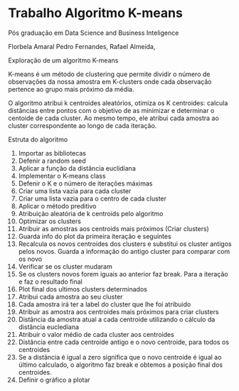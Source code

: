 # Trabalho Algoritmo K-means 

Pós graduação em Data Science and Business Inteligence

Florbela Amaral
Pedro Fernandes,
Rafael Almeida,

Exploração de um algoritmo K-means

K-means é um método de clustering que permite dividir o número de observações da nossa amostra em K-clusters onde cada observação pertence ao grupo mais próximo da média.

O algoritmo atribui k centroides aleatórios, otimiza os K centroides: calcula distâncias entre pontos com o objetivo de as minimizar e determinar o centoide de cada cluster.
Ao mesmo tempo, ele atribui cada amostra ao cluster correspondente ao longo de cada iteração.

Estruta do algoritmo 
1. Importar as bibliotecas
2. Defenir a random seed 
3. Aplicar a função da distância euclidiana
4. Implementar o K-means class
5. Defenir o K e o número de iterações máximas
6. Criar uma lista vazia para cada cluster
7. Criar uma lista vazia para o centro de cada cluster
8. Aplicar o método preditivo 
9. Atribuição aleatória de k centroids pelo algoritmo 
10. Optimizar os clusters
11. Atribuir as amostras aos centroids mais próximos (Criar clusters)
12. Guarda info do plot da primeira iteração e seguintes
13. Recalcula os novos centroides dos clusters e substitui os cluster antigos pelos novos. Guarda a informação do antigo cluster para comparar com os novo
14. Verificar se os cluster mudaram
15. Se os clusters novos forem iguais ao anterior faz break. Para a iteração e faz o resultado final
16. Plot final dos ultimos clusters determinados
17. Atribui cada amostra ao seu cluster 
18. Cada amostra irá ter a label do cluster que lhe foi atribuido
19. Atribuir as amostra aos centroides mais próximos para criar clusters
20. Distância da amostra atual a cada centroide utilizando o cálculo da distância euclediana
21. Atribuir o valor médio de cada cluster aos centroides
22. Distância entre cada centroide antigo e o novo centroide, para todos os centroides
23. Se a distância é igual a zero significa que o novo centroide é igual ao último calculado, o algoritmo faz break e obtemos a posição final dos centroides. 
23. Definir o gráfico a plotar





